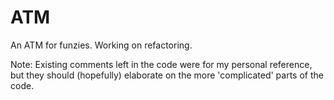 # ATM
An ATM for funzies. Working on refactoring.

Note: Existing comments left in the code were for my personal reference, but they should (hopefully) elaborate on the more 'complicated' parts of the code.

